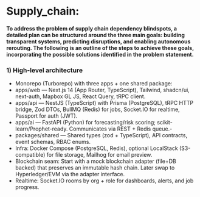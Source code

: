 # Supply_chain: 
#### To address the problem of supply chain dependency blindspots, a detailed plan can be structured around the three main goals: building transparent systems, predicting disruptions, and enabling autonomous rerouting. The following is an outline of the steps to achieve these goals, incorporating the possible solutions identified in the problem statement. 

### 1) High-level architecture
 - Monorepo (Turborepo) with three apps + one shared package:
 - apps/web — Next.js 14 (App Router, TypeScript), Tailwind, shadcn/ui, next-auth, Mapbox GL JS, React Query, tRPC client.
 - apps/api — NestJS (TypeScript) with Prisma (PostgreSQL), tRPC HTTP bridge, Zod DTOs, BullMQ (Redis) for jobs, Socket.IO for realtime, Passport for auth (JWT).
 - apps/ai — FastAPI (Python) for forecasting/risk scoring; scikit-learn/Prophet-ready. Communicates via REST + Redis queue.- 
 - packages/shared — Shared types (zod + TypeScript), API contracts, event schemas, RBAC enums.
 - Infra: Docker Compose (PostgreSQL, Redis), optional LocalStack (S3-compatible) for file storage, Mailhog for email preview.
 - Blockchain seam: Start with a mock blockchain adapter (file+DB backed) that preserves an immutable hash chain. Later swap to Hyperledger/EVM via the adapter interface.
 - Realtime: Socket.IO rooms by org + role for dashboards, alerts, and job progress.
